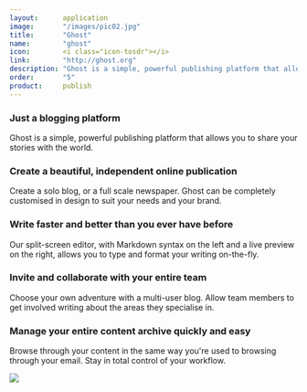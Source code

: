 ```yaml
---
layout:      application
image:       "/images/pic02.jpg"
title:       "Ghost"
name:        "ghost"
icon:        <i class="icon-tosdr"></i>
link:        "http://ghost.org"
description: "Ghost is a simple, powerful publishing platform that allows you to share content"
order:       "5"
product:     publish
---
```


### Just a blogging platform

Ghost is a simple, powerful publishing platform that allows you to share your stories with the world.

### Create a beautiful, independent online publication

Create a solo blog, or a full scale newspaper. Ghost can be completely customised in design to suit your needs and your brand.

### Write faster and better than you ever have before

Our split-screen editor, with Markdown syntax on the left and a live preview on the right, allows you to type and format your writing on-the-fly.

### Invite and collaborate with your entire team

Choose your own adventure with a multi-user blog. Allow team members to get involved writing about the areas they specialise in.

### Manage your entire content archive quickly and easy

Browse through your content in the same way you're used to browsing through your email. Stay in total control of your workflow.

<img src="https://ghost.org/assets/home/ghost9-c23bf2d596e0139ecfd1d3e7052a86f5.png">

